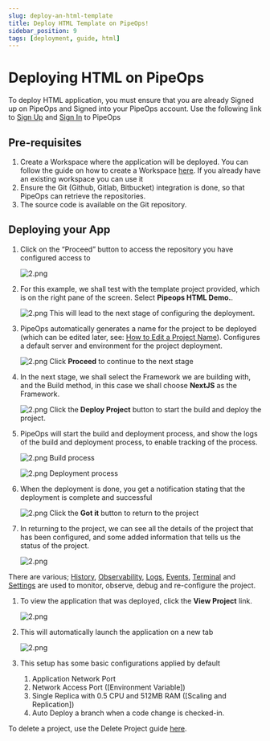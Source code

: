```yaml
---
slug: deploy-an-html-template
title: Deploy HTML Template on PipeOps!
sidebar_position: 9
tags: [deployment, guide, html]
---
```


# Deploying HTML on PipeOps

To deploy HTML application, you must ensure that you are already Signed up on PipeOps and Signed into your PipeOps account.
Use the following link to [Sign Up](https://console.pipeops.io/auth/signup) and [Sign In](https://console.pipeops.io/auth/signin) to PipeOps

## Pre-requisites

1. Create a Workspace where the application will be deployed. You can follow the guide on how to create a Workspace [here](/docs/Collaboration/workspaces#creating-a-new-workspace). If you already have an existing workspace you can use it
1. Ensure the Git (Github, Gitlab, Bitbucket) integration is done, so that PipeOps can retrieve the repositories.
1. The source code is available on the Git repository.

## Deploying your App

1. Click on the “Proceed” button to access the repository you have configured access to

   ![2.png](https://pub-30c11acc143348fcae20835653c5514d.r2.dev//20/34/proceed_51891a7d83.png)

1. For this example, we shall test with the template project provided, which is on the right pane of the screen. Select **Pipeops HTML Demo.**.

   ![2.png](https://pub-30c11acc143348fcae20835653c5514d.r2.dev//20/34/template_061e995a0b.png)
   This will lead to the next stage of configuring the deployment.

1. PipeOps automatically generates a name for the project to be deployed (which can be edited later, see: [How to Edit a Project Name](/docs/User%20Guides/Project/project-setting#general-settings)). Configures a default server and environment for the project deployment.

   ![2.png](https://pub-30c11acc143348fcae20835653c5514d.r2.dev//20/34/summary_4ab76b53c8.png)
   Click **Proceed** to continue to the next stage

1. In the next stage, we shall select the Framework we are building with, and the Build method, in this case we shall choose **NextJS** as the Framework.

   ![2.png](https://pub-30c11acc143348fcae20835653c5514d.r2.dev//20/34/build_Settings_1788b2c095.png)
   Click the **Deploy Project** button to start the build and deploy the project.

1. PipeOps will start the build and deployment process, and show the logs of the build and deployment process, to enable tracking of the process.

   ![2.png](https://pub-30c11acc143348fcae20835653c5514d.r2.dev//20/34/build_Logs_05043ce639.png)
   Build process

   ![2.png](https://pub-30c11acc143348fcae20835653c5514d.r2.dev//20/34/deployed_de592c98b7.png)
   Deployment process

1. When the deployment is done, you get a notification stating that the deployment is complete and successful

   ![2.png](https://pub-30c11acc143348fcae20835653c5514d.r2.dev//20/34/deployed_Modal_5c93d02e5c.png)
   Click the **Got it** button to return to the project

1. In returning to the project, we can see all the details of the project that has been configured, and some added information that tells us the status of the project.

   ![2.png](https://pub-30c11acc143348fcae20835653c5514d.r2.dev//20/34/overview_75827f76e8.png)

There are various; [History](/docs/User%20Guides/Project/project-history), [Observability](/docs/User%20Guides/Deploy%20On/Cloud%20Provider/cluster_observability.md), [Logs](/docs/User%20Guides/Project/logs-and-events#accessing-logs), [Events](/docs/User%20Guides/Project/logs-and-events#accessing-events), [Terminal](/docs/User%20Guides/Project/terminal.md) and [Settings](/docs/User%20Guides/Project/project-setting) are used to monitor, observe, debug and re-configure the project.

1. To view the application that was deployed, click the **View Project** link.

   ![2.png](https://pub-30c11acc143348fcae20835653c5514d.r2.dev//20/34/view_Project_15079e6d20.png)

1. This will automatically launch the application on a new tab

   ![2.png](https://pub-30c11acc143348fcae20835653c5514d.r2.dev//20/34/sample_ca27f571b8.png)

1. This setup has some basic configurations applied by default
   1. Application Network Port
   1. Network Access Port ([Environment Variable])
   1. Single Replica with 0.5 CPU and 512MB RAM ([Scaling and Replication])
   1. Auto Deploy a branch when a code change is checked-in.

To delete a project, use the Delete Project guide [here](/docs/User%20Guides/Project/project-actions#delete-project).
